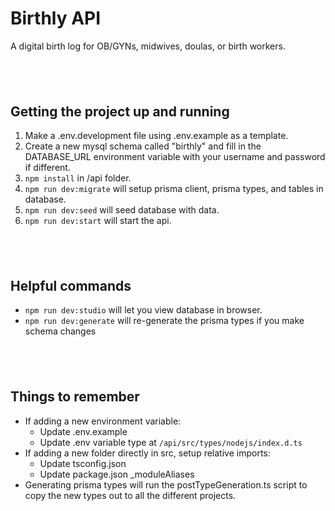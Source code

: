 # Birthly API

A digital birth log for OB/GYNs, midwives, doulas, or birth workers.

## &nbsp;

## Getting the project up and running

1. Make a .env.development file using .env.example as a template.
2. Create a new mysql schema called "birthly" and fill in the DATABASE_URL environment variable with your username and password if different.
3. `npm install` in /api folder.
4. `npm run dev:migrate` will setup prisma client, prisma types, and tables in database.
5. `npm run dev:seed` will seed database with data.
6. `npm run dev:start` will start the api.

## &nbsp;

## Helpful commands

-   `npm run dev:studio` will let you view database in browser.
-   `npm run dev:generate` will re-generate the prisma types if you make schema changes

## &nbsp;

## Things to remember

-   If adding a new environment variable:
    -   Update .env.example
    -   Update .env variable type at `/api/src/types/nodejs/index.d.ts`
-   If adding a new folder directly in src, setup relative imports:
    -   Update tsconfig.json
    -   Update package.json \_moduleAliases
-   Generating prisma types will run the postTypeGeneration.ts script to copy the new types out to all the different projects.
